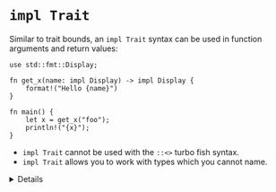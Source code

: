 # `impl Trait`

Similar to trait bounds, an `impl Trait` syntax can be used in function
arguments and return values:

```rust,editable
use std::fmt::Display;

fn get_x(name: impl Display) -> impl Display {
    format!("Hello {name}")
}

fn main() {
    let x = get_x("foo");
    println!("{x}");
}
```

* `impl Trait` cannot be used with the `::<>` turbo fish syntax.
* `impl Trait` allows you to work with types which you cannot name.

<details>

The meaning of `impl Trait` is a bit different in the different positions.

* For a parameter, `impl Trait` is like an anonymous generic parameter with a trait bound.
* For a return type, it means that the return type is some concrete type that implements the trait,
  without naming the type. This can be useful when you don't want to expose the concrete type in a
  public API.

This example is great, because it uses `impl Display` twice. It helps to explain that
nothing here enforces that it is _the same_ `impl Display` type. If we used a single 
`T: Display`, it would enforce the constraint that input `T` and return `T` type are the same type.
It would not work for this particular function, as the type we expect as input is likely not
what `format!` returns. If we wanted to do the same via `: Display` syntax, we'd need two
independent generic parameters.

```rust
fn get_x(name: impl Display) -> impl Display {
    match format!("{name}").as_str() {
        "foo" => format!("Hello {name}"),
        _ => 42
    }
}

```
    
</details>
